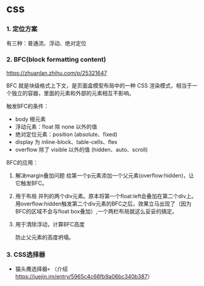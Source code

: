 # css

### 1. 定位方案

有三种：普通流、浮动、绝对定位

### 2. BFC(block formatting content)

<https://zhuanlan.zhihu.com/p/25321647>

BFC 就是块级格式上下文，是页面盒模型布局中的一种 CSS 渲染模式，相当于一个独立的容器，里面的元素和外部的元素相互不影响。

触发BFC的条件：

- body 根元素
- 浮动元素：float 除 none 以外的值
- 绝对定位元素：position (absolute、fixed)
- display 为 inline-block、table-cells、flex
- overflow 除了 visible 以外的值 (hidden、auto、scroll)

BFC的应用：

1. 解决margin叠加问题
   给第一个p元素添加一个父元素(overflow:hidden)，让它触发BFC。

2. 用于布局
   并列的两个div元素。原本将第一个float:left会叠加在第二个div上。用overflow:hidden触发第二个div元素的BFC之后，效果立马出现了（因为BFC的区域不会与float box叠加）,一个两栏布局就这么妥妥的搞定。

3. 用于清除浮动，计算BFC高度

   防止父元素的高度坍塌。

### 3. CSS选择器

- 猫头鹰选择器`+` （介绍<https://juejin.im/entry/5965c4c66fb9a06bc340b387>）




